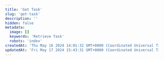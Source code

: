 ```yaml
---
title: 'Get Task'
slug: 'get-task'
description: ''
hidden: false
metadata:
  image: []
  keywords: 'Retrieve Task'
  robots: 'index'
createdAt: 'Thu May 16 2024 14:01:32 GMT+0000 (Coordinated Universal Time)'
updatedAt: 'Fri May 17 2024 15:43:31 GMT+0000 (Coordinated Universal Time)'
---
```


<API
	method="GET"
	url="/task/get"
	:body="body"
	:results="results"
/>

<script setup>
import body from './body.json'
import results from './results.json'
</script>
